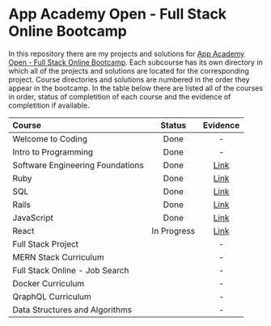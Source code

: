 # App Academy Open - Full Stack Online Bootcamp

In this repository there are my projects and solutions for [App Academy Open - Full Stack Online Bootcamp](https://open.appacademy.io/). Each subcourse has its own directory in which all of the projects and solutions are located for the corresponding project. Course directories and solutions are numbered in the order they appear in the bootcamp. In the table below there are listed all of the courses in order, status of completition of each course and the evidence of completition if available.

| Course                           |   Status    |                  Evidence                   |
| :------------------------------- | :---------: | :-----------------------------------------: |
| Welcome to Coding                |    Done     |                      -                      |
| Intro to Programming             |    Done     |                      -                      |
| Software Engineering Foundations |    Done     | [Link](00_software_engineering_foundations) |
| Ruby                             |    Done     |              [Link](/01_ruby)               |
| SQL                              |    Done     |               [Link](/02_sql)               |
| Rails                            |    Done     |              [Link](/03_rails)              |
| JavaScript                       |    Done     |           [Link](/04_javascript)            |
| React                            | In Progress |              [Link](/05_react)              |
| Full Stack Project               |             |                      -                      |
| MERN Stack Curriculum            |             |                      -                      |
| Full Stack Online - Job Search   |             |                      -                      |
| Docker Curriculum                |             |                      -                      |
| QraphQL Curriculum               |             |                      -                      |
| Data Structures and Algorithms   |             |                      -                      |
